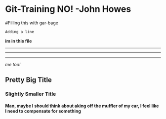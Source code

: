 
# Git-Training NO! -John Howes

#Filling this with gar-bage

` Adding a line `

**im in this file**

---

---

---

 *me too!*

## Pretty Big Title

### Slightly Smaller Title

#### Man, maybe I should think about aking off the muffler of my car, I feel like I need to compensate for something
